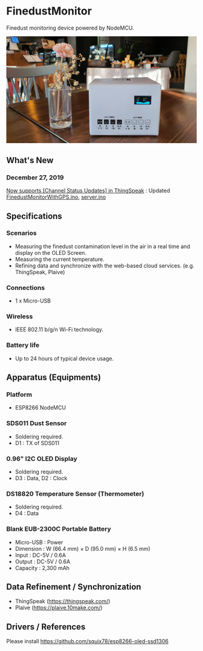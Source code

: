 # FinedustMonitor
Finedust monitoring device powered by NodeMCU. 

![Final Product](20191212_085317.jpg)

## What's New
### December 27, 2019
[Now supports [Channel Status Updates] in ThingSpeak](https://thingspeak.com/channels/920137) : Updated [FinedustMonitorWithGPS.ino](https://github.com/happybono/FinedustMonitor/commit/2c67b2f0da2b040965968acb8d0f28a61f4c0c7f "/FinedustMonitor/FinedustMonitor.ino"), [server.ino](https://github.com/happybono/FinedustMonitor/commit/0f668a0b3ce72a1ad0b89f1f80e4df6fb47ed87a "/FinedustMonitor/server.ino")

## Specifications
### Scenarios
* Measuring the finedust contamination level in the air in a real time and display on the OLED Screen. 
* Measuring the current temperature.
* Refining data and synchronize with the web-based cloud services. (e.g. ThingSpeak, Plaive) 

### Connections
* 1 x Micro-USB

### Wireless
* IEEE 802.11 b/g/n Wi-Fi technology.

### Battery life 
* Up to 24 hours of typical device usage.

## Apparatus (Equipments)
### Platform
* ESP8266 NodeMCU

### SDS011 Dust Sensor
* Soldering required.
* D1 : TX of SDS011

### 0.96" I2C OLED Display 
* Soldering required.
* D3 : Data, D2 : Clock

### DS18820 Temperature Sensor (Thermometer)
* Soldering required.
* D4 : Data

### Blank EUB-2300C Portable Battery
* Micro-USB : Power 
* Dimension : W (66.4 mm) × D (95.0 mm) × H (6.5 mm) 
* Input : DC-5V / 0.6A
* Output : DC-5V / 0.6A
* Capacity : 2,300 mAh

## Data Refinement / Synchronization
* ThingSpeak (https://thingspeak.com/)
* Plaive (https://plaive.10make.com/)

## Drivers / References
Please install https://github.com/squix78/esp8266-oled-ssd1306
